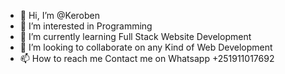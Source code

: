 - 👋 Hi, I’m @Keroben
- 👀 I’m interested in Programming
- 🌱 I’m currently learning Full Stack Website Development
- 💞️ I’m looking to collaborate on any Kind of Web Development
- 📫 How to reach me  Contact me  on Whatsapp +251911017692

<!---
Keroben/Keroben is a ✨ special ✨ repository because its `README.md` (this file) appears on your GitHub profile.
You can click the Preview link to take a look at your changes.
--->
